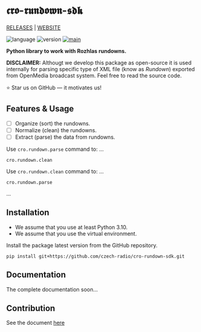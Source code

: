 # 𝖈𝖗𝖔-𝖗𝖚𝖓𝖉𝖔𝖜𝖓-𝖘𝖉𝖐

[RELEASES](https://github.com/czech-radio/cro-rundown-sdk/releases/) | [WEBSITE](https://czech-radio.github.io/cro-rundown-sdk/)

![language](https://img.shields.io/badge/language-Python_v3.10+-blue.svg)
![version](https://img.shields.io/badge/version-1.0.0_alpha-blue.svg)
[![main](https://github.com/czech-radio/cro-rundown-sdk/actions/workflows/main.yml/badge.svg)](https://github.com/czech-radio/cro-rundown-sdk/actions/workflows/main.yml)
<!-- [![reliability](https://sonarcloud.io/api/project_badges/measure?project=czech-radio_cro-rundown-sdk&metric=reliability_rating)](https://sonarcloud.io/dashboard?id=czech-radio_cro-rundown-sdk) -->

**Python library to work with Rozhlas rundowns.**

**DISCLAIMER:** Althougt we develop this package as open-source it is used internally for parsing specific type of
XML file (know as _Rundown_) exported from OpenMedia broadcast system. Feel free to read the source code.

:star: Star us on GitHub — it motivates us!

## Features & Usage

- [ ] Organize (sort) the rundowns.
- [ ] Normalize (clean) the rundowns.
- [ ] Extract (parse) the data from rundowns.

Use `cro.rundown.parse` command to: &hellip;

    cro.rundown.clean

Use `cro.rundown.clean` command to: &hellip;

    cro.rundown.parse

&hellip;

## Installation

* We assume that you use at least Python 3.10.
* We assume that you use the virtual environment.

Install the package latest version from the GitHub repository.

    pip install git+https://github.com/czech-radio/cro-rundown-sdk.git

## Documentation

The complete documentation soon&hellip;

## Contribution

See the document [here](/.github\CONTRIBUTING.md)
